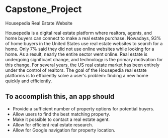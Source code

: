 # Capstone_Project
Housepedia Real Estate Website

Housepedia is a digital real estate platform where realtors, agents, and home buyers can
connect to make a real estate purchase. Nowadays, 93% of home buyers in the United States use real estate websites to search for a home. 
Only 7% said they did not use online websites while looking for a home. As a result, nearly the entire sector went online. 
Real estate is undergoing significant change, and technology is the primary motivation for this change. 
For several years, the US real estate market has been entirely under the control of realtors. 
The goal of the Housepedia real estate platforms is to efficiently solve a user's problem: finding a new home quickly and efficiently. 

## To accomplish this, an app should
- Provide a sufficient number of property options for potential buyers.
- Allow users to find the best matching property.
- Make it possible to contact a real estate agent.
- Allow for efficient real estate research.
- Allow for Google navigation for property location.


